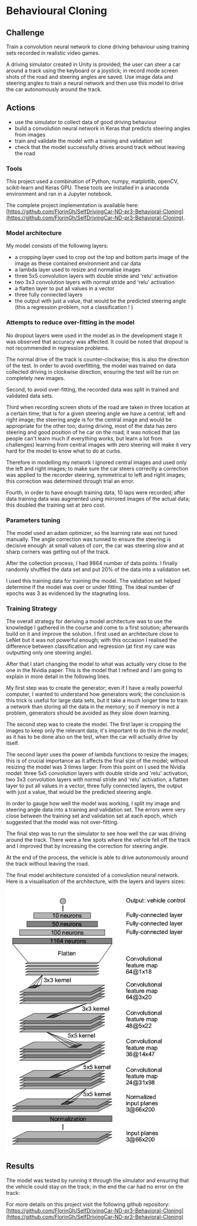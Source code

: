 # Behavioural Cloning

## **Challenge**

Train a convolution neural network to clone driving behaviour using training sets recorded in realistic video games.

A driving simulator created in Unity is provided; the user can steer a car around a track using the keyboard or a joystick; in record mode screen shots of the road and steering angles are saved.  Use image data and steering angles to train a neural network and then use this model to drive the car autonomously around the track.

## **Actions**

* use the simulator to collect data of good driving behaviour
* build a convolution neural network in Keras that predicts steering angles from images
* train and validate the model with a training and validation set
* check that the model successfully drives around track without leaving the road

### Tools

This project used a combination of Python, numpy, matplotlib, openCV, scikit-learn and Keras GPU. These tools are installed in a anaconda environment and ran in a Jupyter notebook.

The complete project implementation is available here: [https://github.com/FlorinGh/SelfDrivingCar-ND-pr3-Behavioral-Cloning](https://github.com/FlorinGh/SelfDrivingCar-ND-pr3-Behavioral-Cloning).

### M**odel architecture**

My model consists of the following layers:

* a cropping layer used to crop out the top and bottom parts image of the image as these contained environment and car data
* a lambda layer used to resize and normalise images
* three 5x5 convolution layers with double stride and 'relu' activation
* two 3x3 convolution layers with normal stride and 'relu' activation
* a flatten layer to put all values in a vector
* three fully connected layers
* the output with just a value, that would be the predicted steering angle \(this a regression problem, not a classification ! \) 

### **Attempts to reduce over-fitting in the model**

No dropout layers were used in the model as in the development stage it was observed that accuracy was affected. It could be noted that dropout is not recommended in regression problems.

The normal drive of the track is counter-clockwise; this is also the direction of the test. In order to avoid overfitting, the model was trained on data collected driving in clockwise direction, ensuring the test will be run on completely new images.

Second, to avoid over-fitting, the recorded data was split in trained and validated data sets.

Third when recording screen shots of the road are taken in three location at a certain time; that is for a given steering angle we have a central, left and right image; the steering angle is for the central image and would be appropriate for the other too; during driving, most of the data has zero steering and good position of he car on the road; it was noticed that \(as people can't learn much if everything works, but learn a lot from challenges\) learning from central images with zero steering will make it very hard for the model to know what to do at curbs.

Therefore in modelling my network I ignored central images and used only the left and right images; to make sure the car steers correctly a correction was applied to the recorder steering, symmetrical to left and right images; this correction was determined through trial an error.

Fourth, in order to have enough training data, 10 laps were recorded; after data training data was augmented using mirrored images of the actual data; this doubled the training set at zero cost.

### P**arameters tuning**

The model used an adam optimizer, so the learning rate was not tuned manually. The angle correction was tunned to ensure the steering is decisive enough: at small values of corr, the car was steering slow and at sharp corners was getting out of the track.

After the collection process, I had 9864 number of data points. I finally randomly shuffled the data set and put 20% of the data into a validation set.

I used this training data for training the model. The validation set helped determine if the model was over or under fitting. The ideal number of epochs was 3 as evidenced by the stagnating loss.

### Training Strategy

The overall strategy for deriving a model architecture was to use the knowledge I gathered in the course and come to a first solution; afterwards build on it and improve the solution. I first used an architecture close to LeNet but it was not powerful enough; with this occasion I realised the difference between classification and regression \(at first my care was outputting only one steering angle\).

After that I start changing the model to what was actually very close to the one in the Nvidia paper. This is the model that I refined and I am going to explain in more detail in the following lines.

My first step was to create the generator; even if I have a really powerful computer, I wanted to understand how generators work; the conclusion is this trick is useful for large data sets, but it take a much longer time to train a network than storing all the data in the memory; so if memory is not a problem, generators should be avoided as they slow down learning.

The second step was to create the model. The first layer is cropping the images to keep only the relevant data; it's important to do this _in the model_, as it has to be done also on the test, when the car will actually drive by itself.

The second layer uses the power of lambda functions to resize the images; this is of crucial importance as it affects the final size of the model; without resizing the model was 3 times larger. From this point on I used the Nvidia model: three 5x5 convolution layers with double stride and 'relu' activation, two 3x3 convolution layers with normal stride and 'relu' activation, a flatten layer to put all values in a vector, three fully connected layers, the output with just a value, that would be the predicted steering angle.

In order to gauge how well the model was working, I split my image and steering angle data into a training and validation set. The errors were very close between the training set and validation set at each epoch, which suggested that the model was not over-fitting.

The final step was to run the simulator to see how well the car was driving around the track. There were a few spots where the vehicle fell off the track and I improved that by increasing the correction for steering angle.

At the end of the process, the vehicle is able to drive autonomously around the track without leaving the road.

The final model architecture consisted of a convolution neural network. Here is a visualisation of the architecture, with the layers and layers sizes:

![](.gitbook/assets/model_architecture.jpg)

## **Results**

The model was tested by running it through the simulator and ensuring that the vehicle could stay on the track; in the end the car had no error on the track:



 For more details on this project visit the following github repository: [https://github.com/FlorinGh/SelfDrivingCar-ND-pr3-Behavioral-Cloning](https://github.com/FlorinGh/SelfDrivingCar-ND-pr3-Behavioral-Cloning)

